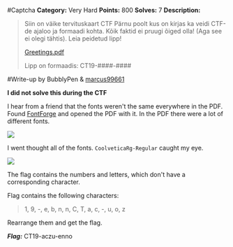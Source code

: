 #Captcha
**Category:** Very Hard
**Points:** 800
**Solves:** 7
**Description:**

>Siin on väike tervituskaart CTF Pärnu poolt kus on kirjas ka veidi CTF-de ajaloo ja formaadi kohta. Kõik faktid ei pruugi õiged olla! (Aga see ei olegi tähtis). Leia peidetud lipp!
>
>[Greetings.pdf](./Greetings.pdf)
>
>Lipp on formaadis: CT19-####-####

#Write-up
by BubblyPen & [marcus99661](https://github.com/marcus99661)

**I did not solve this during the CTF**

I hear from a friend that the fonts weren't the same everywhere in the PDF. Found [FontForge](https://fontforge.org/en-US/) and opened the PDF with it. In the PDF there were a lot of different fonts. 

![](https://imgur.com/hneM2Z2.png)

I went thought all of the fonts. `CoolveticaRg-Regular` caught my eye. 

![](https://imgur.com/iecST9A.png)

The flag contains the numbers and letters, which don't have a corresponding character.

Flag contains the following characters:

>1, 9, -, e, b, n, n, C, T, a, c, -, u, o, z

Rearrange them and get the flag.

***Flag:*** CT19-aczu-enno